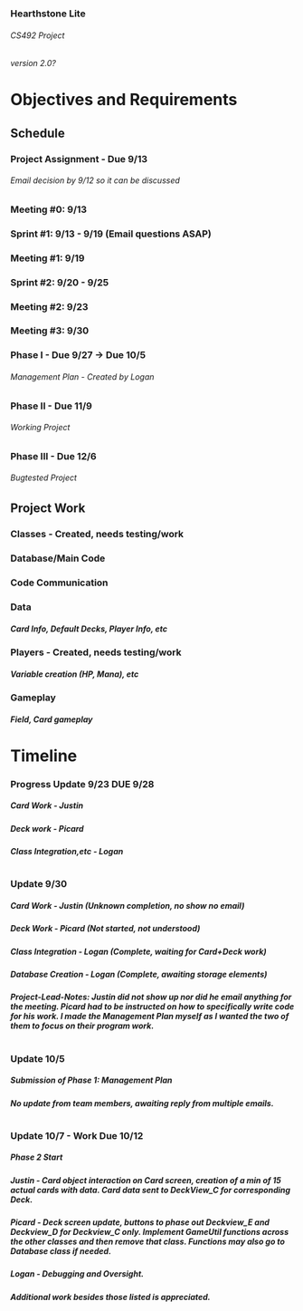 ### Hearthstone Lite
###### CS492 Project
###### version 2.0?
# Objectives and Requirements
## Schedule
### Project Assignment - Due 9/13
###### Email decision by 9/12 so it can be discussed
### Meeting #0: 9/13
### Sprint #1: 9/13 - 9/19 (Email questions ASAP)
### Meeting #1: 9/19
### Sprint #2: 9/20 - 9/25
### Meeting #2: 9/23 
### Meeting #3: 9/30
### Phase I - Due 9/27 -> Due 10/5
###### Management Plan - Created by Logan
### Phase II - Due 11/9
###### Working Project
### Phase III - Due 12/6
###### Bugtested Project
## Project Work
### Classes - Created, needs testing/work
### Database/Main Code
### Code Communication
##### 
### Data
##### Card Info, Default Decks, Player Info, etc
### Players - Created, needs testing/work
##### Variable creation (HP, Mana), etc
### Gameplay
##### Field, Card gameplay
#
# Timeline
### Progress Update 9/23 DUE 9/28
##### Card Work - Justin
##### Deck work - Picard
##### Class Integration,etc - Logan
#
### Update 9/30
##### Card Work - Justin (Unknown completion, no show no email)
##### Deck Work - Picard (Not started, not understood)
##### Class Integration - Logan (Complete, waiting for Card+Deck work)
##### Database Creation - Logan (Complete, awaiting storage elements)
##### Project-Lead-Notes: Justin did not show up nor did he email anything for the meeting. Picard had to be instructed on how to specifically write code for his work. I made the Management Plan myself as I wanted the two of them to focus on their program work.
#
### Update 10/5
##### Submission of Phase 1: Management Plan
##### No update from team members, awaiting reply from multiple emails.
#
### Update 10/7 - Work Due 10/12
##### Phase 2 Start
##### Justin - Card object interaction on Card screen, creation of a min of 15 actual cards with data. Card data sent to DeckView_C for corresponding Deck.
##### Picard - Deck screen update, buttons to phase out Deckview_E and Deckview_D for Deckview_C only. Implement GameUtil functions across the other classes and then remove that class. Functions may also go to Database class if needed.
##### Logan - Debugging and Oversight.
##### Additional work besides those listed is appreciated.
#

